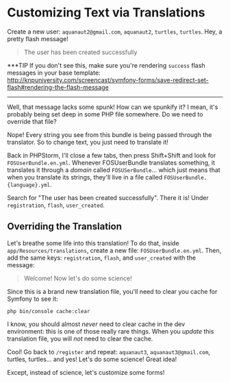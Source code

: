 # Customizing Text via Translations

Create a new user: `aquanaut2@gmail.com`, `aquanaut2`, `turtles`, `turtles`. Hey,
a pretty flash message!

> The user has been created successfully

***TIP
If you don't see this, make sure you're rendering `success` flash messages in
your base template: http://knpuniversity.com/screencast/symfony-forms/save-redirect-set-flash#rendering-the-flash-message
***

Well, that message lacks some spunk! How can we spunkify it? I mean, it's probably
being set deep in some PHP file somewhere. Do we need to override that file?

Nope! Every string you see from this bundle is being passed through the translator.
So to change text, you just need to translate it!

Back in PHPStorm, I'll close a few tabs, then press Shift+Shift and look for
`FOSUserBundle.en.yml`. Whenever FOSUserBundle translates something, it translates
it through a *domain* called `FOSUSerBundle`... which just means that when you translate
its strings, they'll live in a file called `FOSUserBundle.{language}.yml`.

Search for "The user has been created successfully". There it is! Under `registration`,
`flash`, `user_created`.

## Overriding the Translation

Let's breathe some life into this translation! To do that, inside `app/Resources/translations`,
create a new file: `FOSUserBundle.en.yml`. Then, add the same keys: `registration`, `flash`,
and `user_created` with the message:

> Welcome! Now let's do some science!

Since this is a brand new translation file, you'll need to clear you cache for Symfony
to see it:

```terminal
php bin/console cache:clear
```

I know, you should almost *never* need to clear cache in the dev environment: this
is one of those really rare things. When you *update* this translation file, you
will *not* need to clear the cache.

Cool! Go back to `/register` and repeat: `aquanaut3`, `aquanaut3@gmail.com`, turtles,
turtles... and yes! Let's do some science! Great idea!

Except, instead of science, let's customize some forms!
